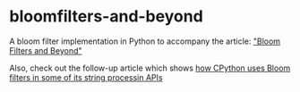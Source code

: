 # bloomfilters-and-beyond
A bloom filter implementation in Python to accompany the article: ["Bloom Filters and Beyond"](https://codeconfessions.substack.com/p/bloom-filters-and-beyond)

Also, check out the follow-up article which shows [how CPython uses Bloom filters in some of its string processin APIs](https://codeconfessions.substack.com/p/cpython-bloom-filter-usage)
